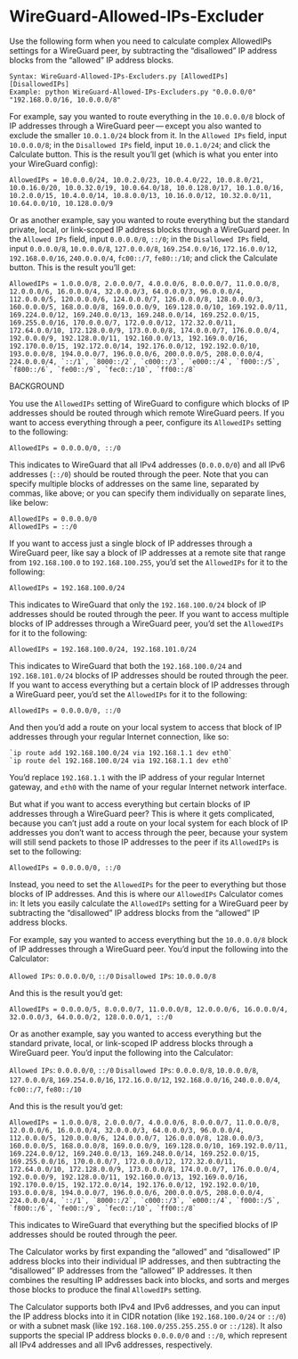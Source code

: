 # WireGuard-Allowed-IPs-Excluder
Use the following form when you need to calculate complex AllowedIPs settings for a WireGuard peer, by subtracting the “disallowed” IP address blocks from the “allowed” IP address blocks.

```
Syntax: WireGuard-Allowed-IPs-Excluders.py [AllowedIPs] [DisallowedIPs]
Example: python WireGuard-Allowed-IPs-Excluders.py "0.0.0.0/0" "192.168.0.0/16, 10.0.0.0/8"
```

For example, say you wanted to route everything in the `10.0.0.0/8` block of IP addresses through a WireGuard peer — except you also wanted to exclude the smaller `10.0.1.0/24` block from it. In the `Allowed IPs` field, input `10.0.0.0/8`; in the `Disallowed IPs` field, input `10.0.1.0/24`; and click the Calculate button. This is the result you’ll get (which is what you enter into your WireGuard config):

```
AllowedIPs = 10.0.0.0/24, 10.0.2.0/23, 10.0.4.0/22, 10.0.8.0/21, 10.0.16.0/20, 10.0.32.0/19, 10.0.64.0/18, 10.0.128.0/17, 10.1.0.0/16, 10.2.0.0/15, 10.4.0.0/14, 10.8.0.0/13, 10.16.0.0/12, 10.32.0.0/11, 10.64.0.0/10, 10.128.0.0/9
```

Or as another example, say you wanted to route everything but the standard private, local, or link-scoped IP address blocks through a WireGuard peer. In the `Allowed IPs` field, input `0.0.0.0/0`, `::/0`; in the `Disallowed IPs` field, input `0.0.0.0/8`, `10.0.0.0/8`, `127.0.0.0/8`, `169.254.0.0/16`, `172.16.0.0/12`, `192.168.0.0/16`, `240.0.0.0/4`, `fc00::/7`, `fe80::/10`; and click the Calculate button. This is the result you’ll get:

```
AllowedIPs = 1.0.0.0/8, 2.0.0.0/7, 4.0.0.0/6, 8.0.0.0/7, 11.0.0.0/8, 12.0.0.0/6, 16.0.0.0/4, 32.0.0.0/3, 64.0.0.0/3, 96.0.0.0/4, 112.0.0.0/5, 120.0.0.0/6, 124.0.0.0/7, 126.0.0.0/8, 128.0.0.0/3, 160.0.0.0/5, 168.0.0.0/8, 169.0.0.0/9, 169.128.0.0/10, 169.192.0.0/11, 169.224.0.0/12, 169.240.0.0/13, 169.248.0.0/14, 169.252.0.0/15, 169.255.0.0/16, 170.0.0.0/7, 172.0.0.0/12, 172.32.0.0/11, 172.64.0.0/10, 172.128.0.0/9, 173.0.0.0/8, 174.0.0.0/7, 176.0.0.0/4, 192.0.0.0/9, 192.128.0.0/11, 192.160.0.0/13, 192.169.0.0/16, 192.170.0.0/15, 192.172.0.0/14, 192.176.0.0/12, 192.192.0.0/10, 193.0.0.0/8, 194.0.0.0/7, 196.0.0.0/6, 200.0.0.0/5, 208.0.0.0/4, 224.0.0.0/4, `::/1`, `8000::/2`, `c000::/3`, `e000::/4`, `f000::/5`, `f800::/6`, `fe00::/9`, `fec0::/10`, `ff00::/8`
```

BACKGROUND

You use the `AllowedIPs` setting of WireGuard to configure which blocks of IP addresses should be routed through which remote WireGuard peers. If you want to access everything through a peer, configure its `AllowedIPs` setting to the following:

```
AllowedIPs = 0.0.0.0/0, ::/0
```

This indicates to WireGuard that all IPv4 addresses (`0.0.0.0/0`) and all IPv6 addresses (`::/0`) should be routed through the peer. Note that you can specify multiple blocks of addresses on the same line, separated by commas, like above; or you can specify them individually on separate lines, like below:

```
AllowedIPs = 0.0.0.0/0
AllowedIPs = ::/0
```

If you want to access just a single block of IP addresses through a WireGuard peer, like say a block of IP addresses at a remote site that range from `192.168.100.0` to `192.168.100.255`, you’d set the `AllowedIPs` for it to the following:

```
AllowedIPs = 192.168.100.0/24
```

This indicates to WireGuard that only the `192.168.100.0/24` block of IP addresses should be routed through the peer. If you want to access multiple blocks of IP addresses through a WireGuard peer, you’d set the `AllowedIPs` for it to the following:

```
AllowedIPs = 192.168.100.0/24, 192.168.101.0/24
```

This indicates to WireGuard that both the `192.168.100.0/24` and `192.168.101.0/24` blocks of IP addresses should be routed through the peer. If you want to access everything but a certain block of IP addresses through a WireGuard peer, you’d set the `AllowedIPs` for it to the following:

```
AllowedIPs = 0.0.0.0/0, ::/0
```

And then you’d add a route on your local system to access that block of IP addresses through your regular Internet connection, like so:

```
`ip route add 192.168.100.0/24 via 192.168.1.1 dev eth0`
`ip route del 192.168.100.0/24 via 192.168.1.1 dev eth0`
```

You’d replace `192.168.1.1` with the IP address of your regular Internet gateway, and `eth0` with the name of your regular Internet network interface.

But what if you want to access everything but certain blocks of IP addresses through a WireGuard peer? This is where it gets complicated, because you can’t just add a route on your local system for each block of IP addresses you don’t want to access through the peer, because your system will still send packets to those IP addresses to the peer if its `AllowedIPs` is set to the following:

```
AllowedIPs = 0.0.0.0/0, ::/0
```

Instead, you need to set the `AllowedIPs` for the peer to everything but those blocks of IP addresses. And this is where our `AllowedIPs` Calculator comes in: It lets you easily calculate the `AllowedIPs` setting for a WireGuard peer by subtracting the “disallowed” IP address blocks from the “allowed” IP address blocks.

For example, say you wanted to access everything but the `10.0.0.0/8` block of IP addresses through a WireGuard peer. You’d input the following into the Calculator:

`Allowed IPs`: `0.0.0.0/0`, `::/0`
`Disallowed IPs`: `10.0.0.0/8`

And this is the result you’d get:

```
AllowedIPs = 0.0.0.0/5, 8.0.0.0/7, 11.0.0.0/8, 12.0.0.0/6, 16.0.0.0/4, 32.0.0.0/3, 64.0.0.0/2, 128.0.0.0/1, ::/0
```

Or as another example, say you wanted to access everything but the standard private, local, or link-scoped IP address blocks through a WireGuard peer. You’d input the following into the Calculator:

`Allowed IPs`: `0.0.0.0/0`, `::/0`
`Disallowed IPs`: `0.0.0.0/8`, `10.0.0.0/8`, `127.0.0.0/8`, `169.254.0.0/16`, `172.16.0.0/12`, `192.168.0.0/16`, `240.0.0.0/4`, `fc00::/7`, `fe80::/10`

And this is the result you’d get:

```
AllowedIPs = 1.0.0.0/8, 2.0.0.0/7, 4.0.0.0/6, 8.0.0.0/7, 11.0.0.0/8, 12.0.0.0/6, 16.0.0.0/4, 32.0.0.0/3, 64.0.0.0/3, 96.0.0.0/4, 112.0.0.0/5, 120.0.0.0/6, 124.0.0.0/7, 126.0.0.0/8, 128.0.0.0/3, 160.0.0.0/5, 168.0.0.0/8, 169.0.0.0/9, 169.128.0.0/10, 169.192.0.0/11, 169.224.0.0/12, 169.240.0.0/13, 169.248.0.0/14, 169.252.0.0/15, 169.255.0.0/16, 170.0.0.0/7, 172.0.0.0/12, 172.32.0.0/11, 172.64.0.0/10, 172.128.0.0/9, 173.0.0.0/8, 174.0.0.0/7, 176.0.0.0/4, 192.0.0.0/9, 192.128.0.0/11, 192.160.0.0/13, 192.169.0.0/16, 192.170.0.0/15, 192.172.0.0/14, 192.176.0.0/12, 192.192.0.0/10, 193.0.0.0/8, 194.0.0.0/7, 196.0.0.0/6, 200.0.0.0/5, 208.0.0.0/4, 224.0.0.0/4, `::/1`, `8000::/2`, `c000::/3`, `e000::/4`, `f000::/5`, `f800::/6`, `fe00::/9`, `fec0::/10`, `ff00::/8`
```

This indicates to WireGuard that everything but the specified blocks of IP addresses should be routed through the peer.

The Calculator works by first expanding the “allowed” and “disallowed” IP address blocks into their individual IP addresses, and then subtracting the “disallowed” IP addresses from the “allowed” IP addresses. It then combines the resulting IP addresses back into blocks, and sorts and merges those blocks to produce the final `AllowedIPs` setting.

The Calculator supports both IPv4 and IPv6 addresses, and you can input the IP address blocks into it in CIDR notation (like `192.168.100.0/24` or `::/0`) or with a subnet mask (like `192.168.100.0/255.255.255.0` or `::/128`). It also supports the special IP address blocks `0.0.0.0/0` and `::/0`, which represent all IPv4 addresses and all IPv6 addresses, respectively.
